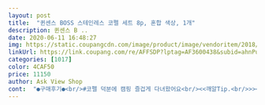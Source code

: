 ```yaml
---
layout: post 
title:  "퀸센스 BOSS 스테인레스 코펠 세트 8p, 혼합 색상, 1개" 
description: 퀸센스 B ..
date: 2020-06-11 16:48:27 
img: https://static.coupangcdn.com/image/product/image/vendoritem/2018/10/25/3039566238/6787595f-85e0-4526-8c15-6b868107d106.jpg 
linkUrl: https://link.coupang.com/re/AFFSDP?lptag=AF3600438&subid=ahnPublicAsk&pageKey=10920817&itemId=47148111&vendorItemId=3039566238&traceid=V0-113-9ad19a014fc97a0a 
categories: [1017] 
color: 4CAF50 
price: 11150 
author: Ask View Shop 
cont:  "●구매후기●<br/>#코펠 덕분에 캠핑 즐겁게 다녀왔어요<br/><<깨알Tip.<br/>>><br/>(사진은 면이 안익은 상태라 떠있음)<br/>1.<br/> 스텐제품임(알루미늄 비선호)<br/>2.<br/> 가격이 매우 저렴함.<br/><br/>3.<br/> 딱 필요한 구성.<br/><br/>3개는 좀 넘칠거 같고 2개가 적당하지 않을까,,,<br/>가격대비 넘 만족스럽습니당.<br/><br/>가볍고 깨질염려 없어서 잘 쓰네요 ㅋㅋ<br/>간편 캠핑용으로 급하게 구매했고, 기존에 경질코펠이 있는데 그건 사용하면서 코팅벗겨짐이 있어 스테인리스를 알아봤고 구성이 딱 필요한 만큼만 있어서 구매했습니다.<br/> 손잡이 부분이 예상보다 견고하고 그릇 안쪽은 연마제가 많지 않았습니다.<br/><br/>개당 1,0002,000원 하는데 세트 구매가<br/>걱정만큼 많이 묻어나오진 않았구 그냥 손으로 쓸었을 때 부분부분 살짝 묻어나오는 정도? 물건마다 다른듯 하니 걱정되시는 분들은 여유있게 주문하셔서 싱크 한번 하시면 될 듯 합니다.<br/><br/>검은때 식용유 뭍혀서 닦으니 시커멓게,,,<br/>근데 냄비가 라면 3개도 가능하다길래.<br/>.<br/><br/>꼭 연마제도 꼼꼼히 닦아서 해피한 캠핑하세요 ㅎㅎ<br/>냄비뚜껑에 찜받침 올리고 오리훈제 볶아서 담았더니<br/>다녀와서도 대접류 아이들 간식용 그릇으로 쓰는데<br/>다음주에 첫 캠핑을 떠나는<br/>대접도 2개 접시도 2개 들었거든요.<br/><br/>뚜껑에 작은 흠집있는건 사용에 무리 없어서 그냥 사용합니당<br/>뜨거운 음식 담으면 겉이 많이 뜨거우니<br/>사용하실분들은 미리 주문후 불량체크도 해주고<br/>세개는 무리일 것 같구 두개 반정도까진 가능해요.<br/><br/>솔직히 다이소 같은곳에서 낱개로 구매해도<br/>식사를 많이 해먹진 않을 예정이라<br/>어린 아기들은 조심해야 하구요.<br/><br/>연마제가 좀 나옵니다... <br/>발암물질;;<br/>오자마자 식용유로 엄청 닦았어요.<br/><br/>외부에 특히 상단? 부분? 접혀서 말려있는 부분에 연마제가 가장 많이 남아있어서 신경써서 닦아야 할거같습니다.<br/><br/>우선 당장 가서 쓸 초간단 구성을 겟!<br/>우선 이 코펠은 2인용 세트예요.<br/><br/>이번 캠핑은 1박2일 캠핑이라<br/>작다고 하시는 분들이 많던데 컵누들 작은 용기랑 비교샷 첨부해요.<br/><br/>장비가 무엇인지 알 수 있을것 같아서<br/>제가 이 제품을 선택한 이유는<br/>주로 입을 댈일이 많아 신경써서 닦았습니다.<br/><br/>지름은 크지 않지만 깊이가 꽤 있어서 2개 끓여도 1개처럼 보이네용.<br/><br/>찜받침 밑으로 기름 쏙 빠져서 먹기 편했어요 ㅋㅋ<br/>첫 캠핑을 다녀와야 우리집에 필요한<br/>초보캠퍼예요.<br/>두근두근❤️<br/>최소한만 있는 코펠세트가 필요해서 구매했는데 구성 딱 마음에 들구 좋아요.<br/><br/>코펠이 많이 필요하지 않을거 같아요.<br/><br/>특히 시리얼 담아먹거나 누룽지 담아먹기 좋아요 ㅎㅎ<br/>해변에서 낚시대 펴놓고 라면에 소주 한잔하고 쓰는 따끈따끈한 후기여요.<br/><br/>후기에 많던 까만 가루 때문에 걱정되서 하루 여유있게 주문했는데<br/>훨씬 저렴하더라구요.<br/><br/>" 
---
```

